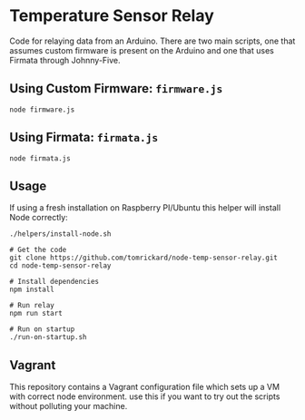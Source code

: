 # Temperature Sensor Relay

Code for relaying data from an Arduino. There are two main scripts, one that assumes custom firmware is present on the Arduino and one that uses Firmata through Johnny-Five.

## Using Custom Firmware: `firmware.js`

```
node firmware.js
```

## Using Firmata: `firmata.js`

```
node firmata.js
```

## Usage

If using a fresh installation on Raspberry PI/Ubuntu this helper will install Node correctly: 

```
./helpers/install-node.sh
```

```
# Get the code
git clone https://github.com/tomrickard/node-temp-sensor-relay.git
cd node-temp-sensor-relay

# Install dependencies
npm install

# Run relay
npm run start

# Run on startup
./run-on-startup.sh
```


## Vagrant

This repository contains a Vagrant configuration file which sets up a VM with correct node environment. use this if you want to try out the scripts without polluting your machine.